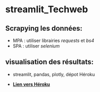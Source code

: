 # streamlit_Techweb

## Scrapying les données:

- MPA : utiliser librairies *requests* et *bs4*
- SPA : utiliser *selenium*

## visualisation des résultats:

- streamlit, pandas, plotly, dépot Héroku

- **[Lien vers Héroku](https://scrapy-visuel.herokuapp.com/)**
